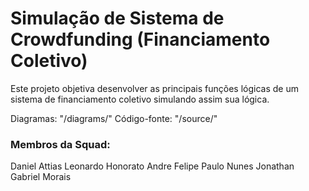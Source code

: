 # Simulação de Sistema de Crowdfunding (Financiamento Coletivo)

Este projeto objetiva desenvolver as principais funções lógicas de um sistema de financiamento coletivo simulando assim sua lógica.

Diagramas: "/diagrams/"
Código-fonte: "/source/"

### Membros da Squad:
Daniel Attias
Leonardo Honorato
Andre Felipe
Paulo Nunes
Jonathan
Gabriel Morais